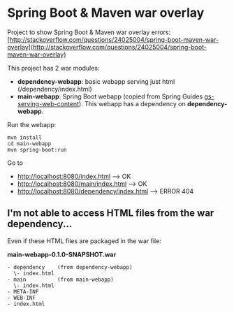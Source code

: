 # Spring Boot & Maven war overlay

Project to show Spring Boot & Maven war overlay errors:   
[http://stackoverflow.com/questions/24025004/spring-boot-maven-war-overlay](http://stackoverflow.com/questions/24025004/spring-boot-maven-war-overlay)

This project has 2 war modules:

* **dependency-webapp**: basic webapp serving just html (/dependency/index.html)
* **main-webapp**: Spring Boot webapp (copied from Spring Guides [gs-serving-web-content](https://github.com/spring-guides/gs-serving-web-content)). This webapp has a dependency on **dependency-webapp**.

Run the webapp:
 
 ```
 mvn install
 cd main-webapp
 mvn spring-boot:run
 ```
 
 Go to 
 * [http://localhost:8080/index.html](http://localhost:8080/index.html) --> OK
 * [http://localhost:8080/main/index.html](http://localhost:8080/main/index.html) --> OK
 * [http://localhost:8080/dependency/index.html](http://localhost:8080/dependency/index.html) --> ERROR 404


## I'm not able to access HTML files from the war dependency... 

Even if these HTML files are packaged in the war file:

**main-webapp-0.1.0-SNAPSHOT.war**

```
- dependency    (from dependency-webapp)
  \- index.html
- main          (from main-webapp)
  \- index.html
- META-INF
- WEB-INF
- index.html
```
